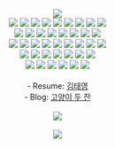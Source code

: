 <div align="center">
<img src = "https://capsule-render.vercel.app/api?type=waving&color=B63347&height=180&section=header&text=GniDinger&fontSize=40&fontAlignY=36&fontColor=6dabe4"/>
	</div>

<div align=center> 
	<img src="https://img.shields.io/badge/Java-6DABE4?style=flat&logo=Java&logoColor=white">
	<img src="https://img.shields.io/badge/Spring-6DB33F?style=flat&logo=Spring&logoColor=white">
	<img src="https://img.shields.io/badge/Spring Boot-6DB33F?style=flat&logo=Spring Boot&logoColor=white">
	<img src="https://img.shields.io/badge/Spring WebFlux-6DB33F?style=flat&logo=Spring&logoColor=white">
	<img src="https://img.shields.io/badge/Spring Security-6DB33F?style=flat&logo=SpringSecurity&logoColor=white">
	<img src="https://img.shields.io/badge/Spring JPA-6DB33F?style=flat&logo=Spring&logoColor=white">
	<img src="https://img.shields.io/badge/Spring REST Docs-6DB33F?style=flat&logo=Spring&logoColor=white">
	<img src="https://img.shields.io/badge/Asciidoctor-E40046?style=flat&logo=Asciidoctor&logoColor=white">
	<img src="https://img.shields.io/badge/Swagger-85EA2D?style=flat&logo=Swagger&logoColor=white">
  </br>
 	<img src="https://img.shields.io/badge/Gradle-02303A?style=flat&logo=Gradle&logoColor=white">
	<img src="https://img.shields.io/badge/MySQL-4479A1?style=flat&logo=MySQL&logoColor=white">
	<img src="https://img.shields.io/badge/MariaDB-003545?style=flat&logo=MariaDB&logoColor=white">
	<img src="https://img.shields.io/badge/MongoDB-47A248?style=flat&logo=MongoDB&logoColor=white">
	<img src="https://img.shields.io/badge/Mongoose-880000?style=flat&logo=Mongoose&logoColor=white">
	<img src="https://img.shields.io/badge/Redis-DC382D?style=flat&logo=Redis&logoColor=white">
	<img src="https://img.shields.io/badge/SQLite-003B57?style=flat&logo=SQLite&logoColor=white">
	<img src="https://img.shields.io/badge/R2DBC-262f64?style=flat&logo=RxDB&logoColor=white">
  </br>
  	<img src="https://img.shields.io/badge/Jenkins-D24939?style=flat&logo=Jenkins&logoColor=white">
	<img src="https://img.shields.io/badge/Docker-2496ED?style=flat&logo=Docker&logoColor=white">
	<img src="https://img.shields.io/badge/Github Actions-2088FF?style=flat&logo=githubactions&logoColor=white">
	<img src="https://img.shields.io/badge/CAdvisor-7b7d7f?style=flat&logo=tripadvisor&logoColor=white">
	<img src="https://img.shields.io/badge/Prometheus-E6522C?style=flat&logo=prometheus&logoColor=white">
	<img src="https://img.shields.io/badge/Grafana-F46800?style=flat&logo=grafana&logoColor=white">
	<img src="https://img.shields.io/badge/Elasticsearch-005571?style=flat&logo=elasticsearch&logoColor=white">
	<img src="https://img.shields.io/badge/Logstash-005571?style=flat&logo=logstash&logoColor=white">
	<img src="https://img.shields.io/badge/Kibana-005571?style=flat&logo=kibana&logoColor=white">
  </br>
  	<img src="https://img.shields.io/badge/Amazon AWS-232F3E?style=flat&logo=Amazon AWS&logoColor=white">
	<img src="https://img.shields.io/badge/Amazon EC2-FF9900?style=flat&logo=Amazon EC2&logoColor=white">
	<img src="https://img.shields.io/badge/Amazon S3-569A31?style=flat&logo=Amazon S3&logoColor=white">
	<img src="https://img.shields.io/badge/Amazon RDS-3e47c4?style=flat&logo=Amazon RDS&logoColor=white">
	<img src="https://img.shields.io/badge/Amazon ACM-cc3e3b?style=flat&logo=Amazon AWS&logoColor=white">
	<img src="https://img.shields.io/badge/Amazon ELB-653ec0?style=flat&logo=Amazon AWS&logoColor=white">
	<img src="https://img.shields.io/badge/Amazon Route53-63518d?style=flat&logo=Amazon AWS&logoColor=white">
  </br>
  	<img src="https://img.shields.io/badge/Python-3776AB?style=flat&logo=Python&logoColor=white">
  	<img src="https://img.shields.io/badge/Flask-000000?style=flat&logo=Flask&logoColor=white">
	<img src="https://img.shields.io/badge/JavaSript-F7DF1E?style=flat&logo=JavaScript&logoColor=white">
	<img src="https://img.shields.io/badge/TypeSript-3178C6?style=flat&logo=TypeScript&logoColor=white">
	<img src="https://img.shields.io/badge/Node.js-339933?style=flat&logo=Node.js&logoColor=white">
	<img src="https://img.shields.io/badge/Express-000000?style=flat&logo=Express&logoColor=white">
</div>

</br>

<div align="center">
- Resume: <a href="https://fortunate-ulna-a79.notion.site/5ba0303103b84b13aa05d5ebcbb02702?pvs=4">김태영</a>
	</br>
- Blog: <a href="https://gnidinger.tistory.com/">고양이 두 잔</a> 
	</div>
</br>

<div align="center">
<img src = "https://github-readme-stats.vercel.app/api/top-langs/?username=gnidinger&layout=compact">
	</br>
	</br>
<img src="http://mazassumnida.wtf/api/v2/generate_badge?boj=gni1618">
	</div>

<!--
**gnidinger/gnidinger** is a ✨ _special_ ✨ repository because its `README.md` (this file) appears on your GitHub profile.

Here are some ideas to get you started:

- 🔭 I’m currently working on ...
- 🌱 I’m currently learning ...
- 👯 I’m looking to collaborate on ...
- 🤔 I’m looking for help with ...
- 💬 Ask me about ...
- 📫 How to reach me: ...
- 😄 Pronouns: ...
- ⚡ Fun fact: ...
-->
